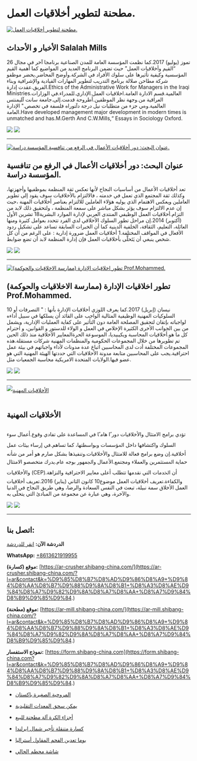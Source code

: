 # مطحنة لتطوير أخلاقيات العمل.

<a href="https://swt.shibang-china.com/?l=ar&img&k=%D9%85%D8%B7%D8%AD%D9%86%D8%A9+%D9%84%D8%AA%D8%B7%D9%88%D9%8A%D8%B1+%D8%A3%D8%AE%D9%84%D8%A7%D9%82%D9%8A%D8%A7%D8%AA+%D8%A7%D9%84%D8%B9%D9%85%D9%84." target="_blank">![مطحنة لتطوير أخلاقيات العمل.](http://static.shibang-china.com/all-800x300/1056.jpg)</a>

## الأخبار و الأحداث Salalah Mills
26 تموز (يوليو) 2017.كما نظمت المؤسسة العامة للمدن الصناعية برنامجا آخر في مجال “القيم وأخلاقيات العمل” حيث تضمن البرنامج العديد من المواضيع كما أهمية القيم المؤسسية وكيفية تأثيرها على سلوك الأفراد في الشركة.وأوضح المحاضر.يحضر موظفو شركة مطاحن صلالة برنامج التدريب لتطوير المهارات القيادية والإشرافية وبناء الفريق.عقدت إدارة.Ethics of the Administrative Work for Managers in the Iraqi Ministries.اﻟﻌﺎﻟﻤﻴﺔ.ﻗﺴﻢ اﻻدارة اﻟﻌﺎﻣﺔ.اﺧﻼﻗﻴﺎت اﻟﻌﻤﻞ.اﻹداري.ﻟﻠﻤﺪراء.ﻓﻲ اﻟﻮزارات اﻟﻌﺮاﻗﻴﺔ ﻣﻦ.وﺟﻬﺔ ﻧﻈﺮ اﻟﻤﻮﻇﻔﻴﻦ.أﻃﺮوﺣﺔ ﻗﺪﻣﺖ.إﻟﻰ.ﺟﺎﻣﻌﺔ ﺳﺎﻧﺖ آﻠﻴﻤﻨﺘﺲ اﻟﻌﺎﻟﻤﻴﺔ.وهﻲ ﺟﺰء ﻣﻦ ﻣﺘﻄﻠﺒﺎت ﻧﻴﻞ درﺟﺔ دآﺘﻮراﻩ ﻓﻠﺴﻔﺔ ﻓﻲ ﺗﺨﺼﺺ.&quot; اﻹدارة اﻟﻌﺎﻣﺔ.Have developed management major development in modern times is unmatched and has.M.Gerth And C.W.Mills,“ Essays in Sociology Oxford.


<a href="https://whatsapp.shibangsoft.com/WhatsApp.php" target="_blank" title="WhatsApp">![](http://static.shibang-china.com/icon/whatsapp.png)</a> <a href="https://swt.shibang-china.com/?l=ar&icon&k=%D9%85%D8%B7%D8%AD%D9%86%D8%A9+%D9%84%D8%AA%D8%B7%D9%88%D9%8A%D8%B1+%D8%A3%D8%AE%D9%84%D8%A7%D9%82%D9%8A%D8%A7%D8%AA+%D8%A7%D9%84%D8%B9%D9%85%D9%84." target="_blank">![](http://static.shibang-china.com/icon/chat-ar.png)</a>

---

<a href="https://swt.shibang-china.com/?l=ar&img&k=%D9%85%D8%B7%D8%AD%D9%86%D8%A9+%D9%84%D8%AA%D8%B7%D9%88%D9%8A%D8%B1+%D8%A3%D8%AE%D9%84%D8%A7%D9%82%D9%8A%D8%A7%D8%AA+%D8%A7%D9%84%D8%B9%D9%85%D9%84." target="_blank">![عنوان البحث: دور أخلاقيات الأعمال في الرفع من تنافسية المؤسسة دراسة.](http://static.shibang-china.com/all-800x300/933.jpg)</a>

## عنوان البحث: دور أخلاقيات الأعمال في الرفع من تنافسية المؤسسة دراسة.
تعد أخلاقيات الأعمال من أساسيات النجاح لأنها تعكس ثقة المنظمة بموظفيها وأجهزتها، وكذلك ثقة المجتمع الذي تعمل في خدمته ، فالالتزام بالأخلاقيات سوف يقود إلى تطوير العاملين ويعكس الاهتمام الذي يوليه هؤلاء العاملين للالتزام بعناصر أخلاقيات المهنة ،حيث إن عدم الالتزام سوف يؤثر بشكل مباشر على سمعة المنظمة ، ولتحقيق ذلك لابد من التزام.أخلاقيات العمل الوظيفي المنتدى العربي لإدارة الموارد البشرية18 تشرين الأول (أكتوبر) 2014.إن مراحل تطور السلوك الأخلاقي لدي الفرد تتحدد بعوامل كثيرة ومنها العائلة، التعليم، الثقافة، الخلفية الدينية كما أن الخبرات السابقة تساعد على تشكيل ردود الأفعال في المواقف المختلفة.1 أخلاقيات العمل ضرورة إدارية : على الرغم من أن كل شخص ينبغي أن يَتَحلَّى بأخلاقيات العمل فإن إدارة المنظمة لابد أن تضع ضوابط.


<a href="https://whatsapp.shibangsoft.com/WhatsApp.php" target="_blank" title="WhatsApp">![](http://static.shibang-china.com/icon/whatsapp.png)</a> <a href="https://swt.shibang-china.com/?l=ar&icon&k=%D9%85%D8%B7%D8%AD%D9%86%D8%A9+%D9%84%D8%AA%D8%B7%D9%88%D9%8A%D8%B1+%D8%A3%D8%AE%D9%84%D8%A7%D9%82%D9%8A%D8%A7%D8%AA+%D8%A7%D9%84%D8%B9%D9%85%D9%84." target="_blank">![](http://static.shibang-china.com/icon/chat-ar.png)</a>

---

<a href="https://swt.shibang-china.com/?l=ar&img&k=%D9%85%D8%B7%D8%AD%D9%86%D8%A9+%D9%84%D8%AA%D8%B7%D9%88%D9%8A%D8%B1+%D8%A3%D8%AE%D9%84%D8%A7%D9%82%D9%8A%D8%A7%D8%AA+%D8%A7%D9%84%D8%B9%D9%85%D9%84." target="_blank">![تطور اخلاقيات الإدارة (ممارسة الاخلاقيات والحوكمة) Prof.Mohammed.](http://static.shibang-china.com/all-800x300/681.jpg)</a>

## تطور اخلاقيات الإدارة (ممارسة الاخلاقيات والحوكمة) Prof.Mohammed.
10 نيسان (إبريل) 2017.كما يعرف اللوزي أخلاقيات الإدارة بأنها : &quot; التصرفات أو السلوكيات المهنية الوظيفية المثالية الواجب على القائد أن يسلكها في سبيل أداءه لواجباته بإتقان لتحقيق المصلحة العامة دون التأثير على كفاية العمليات الإدارية، ويشمل من بين الجوانب الأخرى الكثيرة الإخلاص في العمل و الولاء للدستور و القوانين، و احترام كل ما هو.أخلاقيات المحاسبة ويكيبيديا، الموسوعة الحرةالمعايير الأخلاقية منذ ذلك الحين تم تطويرها من خلال المجموعات الحكومية والمنظمات المهنية شركات مستقلة.هذه المجموعات المختلفة أدت لدى المحاسبين اتباع عدة مدونات لأداء واجباتهم في بيئة عمل احترافية.يجب على المحاسبين متابعة مدونة الأخلاقيات التي حددتها الهيئة المهنية التي هو عضو فيها.الولايات المتحدة الامريكية محاسبة الجمعيات مثل.


<a href="https://whatsapp.shibangsoft.com/WhatsApp.php" target="_blank" title="WhatsApp">![](http://static.shibang-china.com/icon/whatsapp.png)</a> <a href="https://swt.shibang-china.com/?l=ar&icon&k=%D9%85%D8%B7%D8%AD%D9%86%D8%A9+%D9%84%D8%AA%D8%B7%D9%88%D9%8A%D8%B1+%D8%A3%D8%AE%D9%84%D8%A7%D9%82%D9%8A%D8%A7%D8%AA+%D8%A7%D9%84%D8%B9%D9%85%D9%84." target="_blank">![](http://static.shibang-china.com/icon/chat-ar.png)</a>

---

<a href="https://swt.shibang-china.com/?l=ar&img&k=%D9%85%D8%B7%D8%AD%D9%86%D8%A9+%D9%84%D8%AA%D8%B7%D9%88%D9%8A%D8%B1+%D8%A3%D8%AE%D9%84%D8%A7%D9%82%D9%8A%D8%A7%D8%AA+%D8%A7%D9%84%D8%B9%D9%85%D9%84." target="_blank">![ﺍﻷﺧﻼﻗﻴﺎﺕ ﺍﳌﻬﻨﻴﺔ](http://static.shibang-china.com/all-800x300/90.jpg)</a>

## ﺍﻷﺧﻼﻗﻴﺎﺕ ﺍﳌﻬﻨﻴﺔ
ﺗﺆﺩﻱ ﺑﺮﺍﻣﺞ ﺍﻻﻣﺘﺜﺎﻝ ﻭﺍﻷﺧﻼﻗﻴﺎﺕ ﺩﻭﺭﹰﺍ ﻫﺎﻣﹰﺎ ﻓﻲ ﺍﳌﺴﺎﻋﺪﺓ ﻋﻠﻰ ﺗﻔﺎﺩﻱ ﻭﻗﻮﻉ.ﺃﻋﻤﺎﻝ ﺳﻮﺀ ﺍﻟﺴﻠﻮﻙ ﻭﺍﻛﺘﺸﺎﻓﻬﺎ ﺩﺍﺧﻞ ﺍﳌﺆﺳﺴﺎﺕ ﻭﺑﻮﺍﺳﻄﺘﻬﺎ، ﻛﻤﺎ ﺗﺴﺎﻫﻢ.ﻓﻲ ﺇﺭﺳﺎﺀ ﺑﻴﺌﺎﺕ ﻋﻤﻞ ﺃﺧﻼﻗﻴﺔ.ﺇﻥ ﻭﺿﻊ ﺑﺮﺍﻣﺞ ﻓﻌﺎﻟﺔ ﻟﻼﻣﺘﺜﺎﻝ ﻭﺍﻷﺧﻼﻗﻴﺎﺕ.ﻭﺗﻨﻔﻴﺬﻫﺎ ﺑﺸﻜﻞ ﺻﺎﺭﻡ ﻫﻮ ﺃﻣﺮ ﻣﻦ ﺷﺄﻧﻪ ﺣﻤﺎﻳﺔ ﺍﳌﺴﺘﺜﻤﺮﻳﻦ ﻭﺍﻟﻌﻤﻼﺀ ﻭﻣﺠﺘﻤﻊ.ﺍﻷﻋﻤﺎﻝ ﻭﺍﳉﻤﻬﻮﺭ ﺑﻮﺟﻪ ﻋﺎﻡ.ﻳﺪﺭﻙ ﻣﺘﺨﺼﺼﻮ ﺍﻻﻣﺘﺜﺎﻝ ﻭﺍﻷﺧﻼﻗﻴﺎﺕ (CEP).ﺃﻥ ﺍﳋﺪﻣﺎﺕ ﺍﻟﺘﻲ ﻧﻘﺪﻣﻬﺎ ﺗﺘﻄﻠﺐ ﺃﻋﻠﻰ ﻣﻌﺎﻳﻴﺮ ﺍﻻﺣﺘﺮﺍﻓﻴﺔ ﻭﺍﻟﻨﺰﺍﻫﺔ ﻭﺍﻟﻜﻔﺎﺀﺓ.تعريف أخلاقيات العمل موضوع10 كانون الثاني (يناير) 2016.تعريف أخلاقيات العمل الأخلاق سمة نبيلة، تبعث في النفس السعادة والرضا، وهي طريق النجاح في الدنيا والآخرة، وهي عبارة عن مجموعة من المبادئ التي يتحلّى به.


<a href="https://whatsapp.shibangsoft.com/WhatsApp.php" target="_blank" title="WhatsApp">![](http://static.shibang-china.com/icon/whatsapp.png)</a> <a href="https://swt.shibang-china.com/?l=ar&icon&k=%D9%85%D8%B7%D8%AD%D9%86%D8%A9+%D9%84%D8%AA%D8%B7%D9%88%D9%8A%D8%B1+%D8%A3%D8%AE%D9%84%D8%A7%D9%82%D9%8A%D8%A7%D8%AA+%D8%A7%D9%84%D8%B9%D9%85%D9%84." target="_blank">![](http://static.shibang-china.com/icon/chat-ar.png)</a>

---
## اتصل بنا:

**الدردشة الآن:** [انقر للدردشة](https://swt.shibang-china.com?l=ar&contact&k=%D9%85%D8%B7%D8%AD%D9%86%D8%A9+%D9%84%D8%AA%D8%B7%D9%88%D9%8A%D8%B1+%D8%A3%D8%AE%D9%84%D8%A7%D9%82%D9%8A%D8%A7%D8%AA+%D8%A7%D9%84%D8%B9%D9%85%D9%84.)

**WhatsApp:**  [+8613621919955](https://whatsapp.shibangsoft.com/WhatsApp.php)

**موقع (كسارة):** [https://ar-crusher.shibang-china.com/](https://ar-crusher.shibang-china.com/?l=ar&contact&k=%D9%85%D8%B7%D8%AD%D9%86%D8%A9+%D9%84%D8%AA%D8%B7%D9%88%D9%8A%D8%B1+%D8%A3%D8%AE%D9%84%D8%A7%D9%82%D9%8A%D8%A7%D8%AA+%D8%A7%D9%84%D8%B9%D9%85%D9%84.)

**موقع (مطحنة):** [https://ar-mill.shibang-china.com/](https://ar-mill.shibang-china.com/?l=ar&contact&k=%D9%85%D8%B7%D8%AD%D9%86%D8%A9+%D9%84%D8%AA%D8%B7%D9%88%D9%8A%D8%B1+%D8%A3%D8%AE%D9%84%D8%A7%D9%82%D9%8A%D8%A7%D8%AA+%D8%A7%D9%84%D8%B9%D9%85%D9%84.)

**نموذج الاستفسار:** [https://form.shibang-china.com](https://form.shibang-china.com?l=ar&contact&k=%D9%85%D8%B7%D8%AD%D9%86%D8%A9+%D9%84%D8%AA%D8%B7%D9%88%D9%8A%D8%B1+%D8%A3%D8%AE%D9%84%D8%A7%D9%82%D9%8A%D8%A7%D8%AA+%D8%A7%D9%84%D8%B9%D9%85%D9%84.)

* [المروحية الصغيرة باكستان](../29/%D8%A7%D9%84%D9%85%D8%B1%D9%88%D8%AD%D9%8A%D8%A9%20%D8%A7%D9%84%D8%B5%D8%BA%D9%8A%D8%B1%D8%A9%20%D8%A8%D8%A7%D9%83%D8%B3%D8%AA%D8%A7%D9%86.md)

* [يمكن سحق المعدات التقليدية](../28/%D9%8A%D9%85%D9%83%D9%86%20%D8%B3%D8%AD%D9%82%20%D8%A7%D9%84%D9%85%D8%B9%D8%AF%D8%A7%D8%AA%20%D8%A7%D9%84%D8%AA%D9%82%D9%84%D9%8A%D8%AF%D9%8A%D8%A9.md)

* [أجزاء الكرة آلة مطحنة للبيع](../30/%D8%A3%D8%AC%D8%B2%D8%A7%D8%A1%20%D8%A7%D9%84%D9%83%D8%B1%D8%A9%20%D8%A2%D9%84%D8%A9%20%D9%85%D8%B7%D8%AD%D9%86%D8%A9%20%D9%84%D9%84%D8%A8%D9%8A%D8%B9.md)

* [كسارة متنقلة تأجير شمال ايرلندا](../30/%D9%83%D8%B3%D8%A7%D8%B1%D8%A9%20%D9%85%D8%AA%D9%86%D9%82%D9%84%D8%A9%20%D8%AA%D8%A3%D8%AC%D9%8A%D8%B1%20%D8%B4%D9%85%D8%A7%D9%84%20%D8%A7%D9%8A%D8%B1%D9%84%D9%86%D8%AF%D8%A7.md)

* [بوما تعدين الفحم المقاول أستراليا](../29/%D8%A8%D9%88%D9%85%D8%A7%20%D8%AA%D8%B9%D8%AF%D9%8A%D9%86%20%D8%A7%D9%84%D9%81%D8%AD%D9%85%20%D8%A7%D9%84%D9%85%D9%82%D8%A7%D9%88%D9%84%20%D8%A3%D8%B3%D8%AA%D8%B1%D8%A7%D9%84%D9%8A%D8%A7.md)

* [شاشة محطم الحالي](../30/%D8%B4%D8%A7%D8%B4%D8%A9%20%D9%85%D8%AD%D8%B7%D9%85%20%D8%A7%D9%84%D8%AD%D8%A7%D9%84%D9%8A.md)